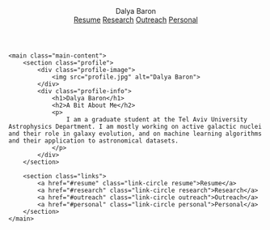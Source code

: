 <!DOCTYPE html>
<html lang="en">
<head>
    <meta charset="UTF-8">
    <meta name="viewport" content="width=device-width, initial-scale=1.0">
    <title>Dalya Baron - Astrophysics Research Student</title>
    <link rel="stylesheet" href="styles.css">
</head>
<body>
    <header class="header">
        <div class="logo">
            <span class="dot"></span> Dalya Baron
        </div>
        <nav class="nav">
            <a href="#resume">Resume</a>
            <a href="#research">Research</a>
            <a href="#outreach">Outreach</a>
            <a href="#personal">Personal</a>
        </nav>
    </header>

    <main class="main-content">
        <section class="profile">
            <div class="profile-image">
                <img src="profile.jpg" alt="Dalya Baron">
            </div>
            <div class="profile-info">
                <h1>Dalya Baron</h1>
                <h2>A Bit About Me</h2>
                <p>
                    I am a graduate student at the Tel Aviv University Astrophysics Department. I am mostly working on active galactic nuclei and their role in galaxy evolution, and on machine learning algorithms and their application to astronomical datasets.
                </p>
            </div>
        </section>

        <section class="links">
            <a href="#resume" class="link-circle resume">Resume</a>
            <a href="#research" class="link-circle research">Research</a>
            <a href="#outreach" class="link-circle outreach">Outreach</a>
            <a href="#personal" class="link-circle personal">Personal</a>
        </section>
    </main>
</body>
</html>
